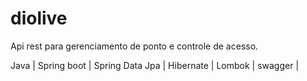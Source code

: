 # diolive

Api rest para gerenciamento de ponto e controle de acesso.

Java | Spring boot | Spring Data Jpa | Hibernate | Lombok | swagger |
